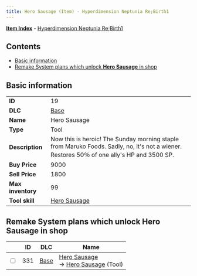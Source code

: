 ```yaml
---
title: Hero Sausage (Item) - Hyperdimension Neptunia Re;Birth1
---
```


[**Item Index**](/neptunia/rb1/item/index.html) - [Hyperdimension Neptunia Re;Birth1](/neptunia/rb1)

## Contents

- [Basic information](#basic-information)
- [Remake System plans which unlock **Hero Sausage** in shop](#remake-system-plans-which-unlock-hero-sausage-in-shop)

## Basic information

|   |   |
| -- | -- |
| **ID** | 19 |
| **DLC** | [Base](/neptunia/rb1/dlc/1-base.html) |
| **Name** | Hero Sausage |
| **Type** | Tool |
| **Description** | Now this is heroic! The Sunday morning staple from Maruko Foods. Sadly, no, it's not a wiener. Restores 50％ of one ally's HP and 3500 SP. |
| **Buy Price** | 9000 |
| **Sell Price** | 1800 |
| **Max inventory** | 99 |
| **Tool skill** | [Hero Sausage](/neptunia/rb1/skill/1-10019-hero-sausage.html) |


## Remake System plans which unlock **Hero Sausage** in shop

|    | ID | DLC | Name |
| -- | -- | --- | ---- |
| <input type="checkbox" id="rb1-remake-1-331" class="trackbox" /> | 331 | [Base](/neptunia/rb1/dlc/1-base.html) | [Hero Sausage](/neptunia/rb1/remake/1-331-hero-sausage.html)<br /> → [Hero Sausage](/neptunia/rb1/item/1-19-hero-sausage.html) (Tool) |
